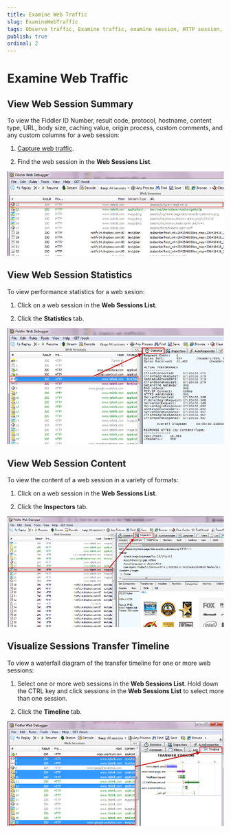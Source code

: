 ```yaml
---
title: Examine Web Traffic
slug: ExamineWebTraffic
tags: Observe traffic, Examine traffic, examine session, HTTP session, https session, ftp session, requests, responses, inspect, stats, statistics
publish: true
ordinal: 2
---
```


Examine Web Traffic
===================

View Web Session Summary
------------------------
To view the Fiddler ID Number, result code, protocol, hostname, content type, URL, body size, caching value, origin process, custom comments, and any custom columns for a web session:

1. [Capture web traffic][1].

2. Find the web session in the **Web Sessions List**.

 ![Web Session List][2]

View Web Session Statistics
---------------------------
To view performance statistics for a web sesion:

1. Click on a web session in the **Web Sessions List**.

2. Click the **Statistics** tab.

 ![Statistics Tab][3]

View Web Session Content
------------------------
To view the content of a web session in a variety of formats:

1. Click on a web session in the **Web Sessions List**.

2. Click the **Inspectors** tab.

 ![Inspectors Tab][4]

Visualize Sessions Transfer Timeline
---------------------------
To view a waterfall diagram of the transfer timeline for one or more web sessions:

1. Select one or more web sessions in the **Web Sessions List**. Hold down the CTRL key and click sessions in the **Web Sessions List** to select more than one session.

2. Click the **Timeline** tab.

 ![Timeline Tab][5]

[1]: ./CaptureWebTraffic.md
[2]: ../../images/ExamineWebTraffic/SessionsList.png
[3]: ../../images/ExamineWebTraffic/Statistics.png
[4]: ../../images/ExamineWebTraffic/Inspectors.png
[5]: ../../images/ExamineWebTraffic/Timeline.png